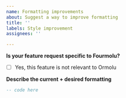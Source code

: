 ```yaml
---
name: Formatting improvements
about: Suggest a way to improve formatting
title: ''
labels: Style improvement
assignees: ''

---
```


<!--
PLEASE READ: Fourmolu is a fork of Ormolu, and will be continually merging in Ormolu development work. If your feature request can be implemented in Ormolu as a general improvement, please make an issue there: https://github.com/tweag/ormolu/issues.

If your formatting issues arise due to Fourmolu's options (e.g. formatting that looks weird with 4-space indentation, which Ormolu doesn't care about), go ahead and fill out this ticket.
-->

**Is your feature request specific to Fourmolu?**
- [ ] Yes, this feature is not relevant to Ormolu

**Describe the current + desired formatting**
```hs
-- code here
```

